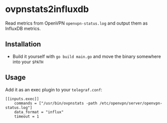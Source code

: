 ovpnstats2influxdb
==================

Read metrics from OpenVPN `openvpn-status.log` and output them as InfluxDB metrics.

## Installation
* Build it yourself with `go build main.go` and move the binary somewhere into your `$PATH`

## Usage
Add it as an exec plugin to your `telegraf.conf`:
```
[[inputs.exec]]
    commands = ["/usr/bin/ovpnstats -path /etc/openvpn/server/openvpn-status.log"]
    data_format = "influx"
    timeout = 1
```
